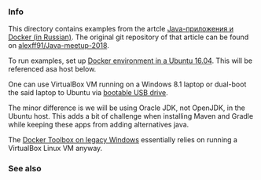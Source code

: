 ### Info

This directory contains examples from the artcle  [Java-приложения и Docker (in Russian)](https://habr.com/company/billing/blog/350138/).
The original git repository of that article can be found on  [alexff91/Java-meetup-2018](https://github.com/alexff91/Java-meetup-2018).

To run examples, set up [Docker environment in a Ubuntu 16.04](https://www.digitalocean.com/community/tutorials/how-to-install-and-use-docker-on-ubuntu-16-04).
This will be referenced asa host below. 

One can use VirtualBox VM running on a Windows 8.1 laptop or dual-boot the said laptop to Ubuntu via 
[bootable USB drive](https://tutorials.ubuntu.com/tutorial/tutorial-create-a-usb-stick-on-windows#0).

The minor difference is we will be using Oracle JDK, not OpenJDK, in the Ubuntu host. 
This adds a bit of challenge when installing Maven and Gradle while keeping these apps from adding alternatives java.


The [Docker Toolbox on legacy Windows](https://docs.docker.com/toolbox/) essentially relies on running a VirtualBox Linux VM anyway.

### See also

